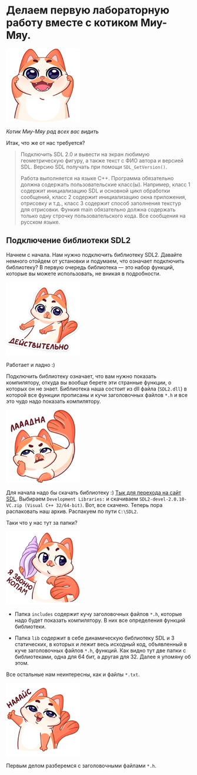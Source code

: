 # Делаем первую лабораторную работу вместе с котиком Миу-Мяу.

<img src="images/1.png" width="200" height="200" />

*Котик Миу-Мяу рад всех вас видить*

Итак, что же от нас требуется? 

> Подключить SDL 2.0 и вывести на экран любимую геометрическую фигуру, а также текст с ФИО автора и версией SDL. Версию SDL получать при помощи `SDL_GetVersion()`.
>
> Работа выполняется на языке С++. Программа обязательно должна содержать пользовательские класс(ы). Например, класс 1 содержит инициализацию SDL и основной цикл обработки сообщений, класс 2 содержит инициализацию окна приложения, отрисовку и т.д., класс 3 содержит способ заполнения текстур для отрисовки. Функия main обязательно должна содержать только одну строчку пользовательского кода. Все сообщения на русском языке.

## Подключение библиотеки SDL2

Начнем с начала. Нам нужно подключить библиотеку SDL2. Давайте немного отойдем от установки и подумаем, что означает подключить библиотеку? В первую очередь библиотека — это набор функций, которые вы можете использовать, не вникая в подробности. 

<img src="images/2.png" width="200" height="200" />

Работает и ладно :)

Подключить библиотеку означает, что вам нужно показать компилятору, откуда вы вообще берете эти странные функции, о которых он не знает. Библиотека наша состоит из dll файла (`SDL2.dll`) в которой все функции прописаны и кучи заголовочных файлов `*.h` и все это чудо надо показать компилятору.

<img src="images/4.png" width="200" height="200" />

Для начала надо бы скачать библиотеку :) [Тык для перехода на сайт SDL](https://www.libsdl.org/download-2.0.php). Выбираем `Development Libraries:` и скачиваем `SDL2-devel-2.0.10-VC.zip (Visual C++ 32/64-bit)`. Вот, все скачено. Теперь пора распаковать наш архив. Распакуем по пути `C:\SDL2`. 

Таки что у нас тут за папки? 

<img src="images/5.png" width="200" height="200" />

- Папка `includes` содержит кучу заголовочных файлов `*.h`, которые надо будет показать компилятору. В них все определения функций библиотеки. 

- Папка `lib` содержит в себе динамическую библиотеку SDL и 3 статических, в которых и лежит весь исходный код, объявленный в куче заголовочных файлов `*.h`, функций. Как видно тут две папки с библиотеками, одна для 64 бит, а другая для 32. Далее я упомяну об этом.
 
Все остальные нам неинтересны, как и файлы `*.txt`.

<img src="images/6.png" width="200" height="200" />

Первым делом разберемся с заголовочными файлами `*.h`. 
